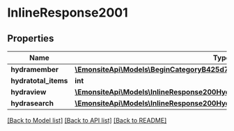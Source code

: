 # InlineResponse2001

## Properties
Name | Type | Description | Notes
------------ | ------------- | ------------- | -------------
**hydramember** | [**\EmonsiteApi\Models\BeginCategoryB425d7ae39b0fe04f80380a5489db196Jsonld[]**](BeginCategoryB425d7ae39b0fe04f80380a5489db196Jsonld.md) |  | 
**hydratotal_items** | **int** |  | [optional] 
**hydraview** | [**\EmonsiteApi\Models\InlineResponse200Hydraview**](InlineResponse200Hydraview.md) |  | [optional] 
**hydrasearch** | [**\EmonsiteApi\Models\InlineResponse200Hydrasearch**](InlineResponse200Hydrasearch.md) |  | [optional] 

[[Back to Model list]](../../README.md#documentation-for-models) [[Back to API list]](../../README.md#documentation-for-api-endpoints) [[Back to README]](../../README.md)

